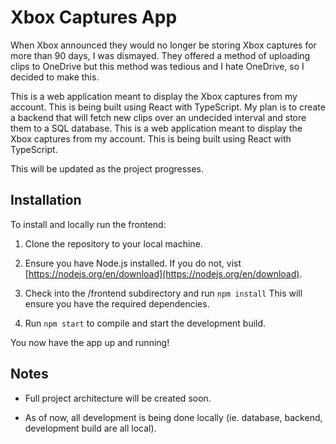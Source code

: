 # Xbox Captures App

When Xbox announced they would no longer be storing Xbox captures for more than 90 days, I was dismayed. They offered a method of uploading clips to OneDrive but this method was tedious and I hate OneDrive, so I decided to make this. 

This is a web application meant to display the Xbox captures from my account. This is being built using React with TypeScript. My plan is to create a backend that will fetch new clips over an undecided interval and store them to a SQL database. This is a web application meant to display the Xbox captures from my account. This is being built using React with TypeScript.

This will be updated as the project progresses.

## Installation

To install and locally run the frontend:

1) Clone the repository to your local machine.

3) Ensure you have Node.js installed. If you do not, vist [https://nodejs.org/en/download](https://nodejs.org/en/download).

2) Check into the /frontend subdirectory and run `npm install` This will ensure you have the required dependencies.

3) Run `npm start` to compile and start the development build.

You now have the app up and running!

## Notes

- Full project architecture will be created soon.

- As of now, all development is being done locally (ie. database, backend, development build are all local).
